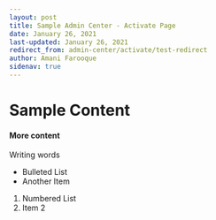 ```yaml
---
layout: post
title: Sample Admin Center - Activate Page
date: January 26, 2021
last-updated: January 26, 2021
redirect_from: admin-center/activate/test-redirect
author: Amani Farooque
sidenav: true
---
```

# Sample Content

#### More content

Writing words

* Bulleted List
* Another Item

1. Numbered List
2. Item 2